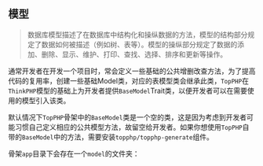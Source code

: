 ## 模型

> 数据库模型描述了在数据库中结构化和操纵数据的方法，模型的结构部分规定了数据如何被描述（例如树、表等）。模型的操纵部分规定了数据的添加、删除、显示、维护、打印、查找、选择、排序和更新等操作。

通常开发者在开发一个项目时，常会定义一些基础的公共增删改查方法，为了提高代码的复用率，创建一些基础Model类，对应的表模型类会继承此类，`TopPHP`在`ThinkPHP`模型的基础上为开发者提供`BaseModel`Trait类，以便开发者可以在需要使用的模型引入该类。

默认情况下`TopPHP`骨架中的`BaseModel`类是一个空的类，这是因为考虑到开发者可能习惯自己定义相应的公共模型方法，故留空给开发者。如果你想使用`TopPHP`自带的`BaseModel`中的方法，需要安装`topphp/topphp-generate`组件。

骨架`app`目录下会存在一个`model`的文件夹：

```php

